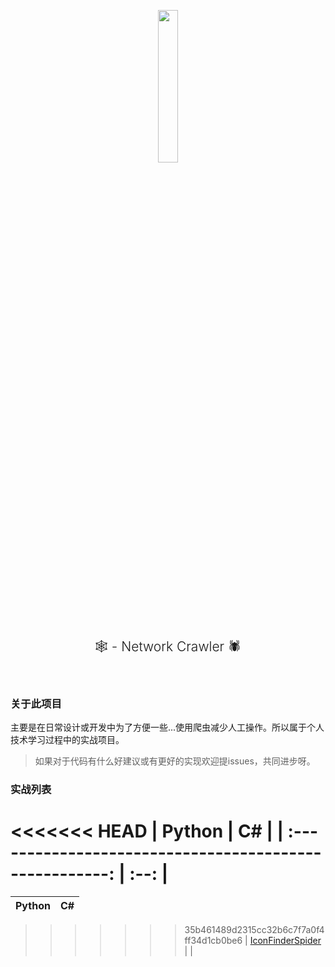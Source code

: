 <p align="center">
<img src="https://i.loli.net/2021/02/22/Yxuj3divSfaV7bA.png" alt=""  width=25% height=25%>
<h2 align="center" style="text-align: center; font-weight: 300;">🕸️ - Network Crawler 🕷️</h2>
<p align="center">
<img src="https://img.shields.io/github/languages/top/FreeXMelody/NetworkCrawler?style=for-the-badge" alt="">
<img src="https://img.shields.io/bitbucket/issues/FreeXMelody/NetworkCrawler?style=for-the-badge" alt="">
</p>
</p>


### 关于此项目
主要是在日常设计或开发中为了方便一些...使用爬虫减少人工操作。所以属于个人技术学习过程中的实战项目。
> 如果对于代码有什么好建议或有更好的实现欢迎提issues，共同进步呀。

### 实战列表
<<<<<<< HEAD
|                         Python                          |  C#  |
| :-----------------------------------------------------: | :--: |
=======
|      Python      |  C#  |
| :--------------: | :--: |
>>>>>>> 35b461489d2315cc32b6c7f7a0f4ff34d1cb0be6
| [IconFinderSpider](./PythonCrawler/IconFinderSpider.py) |      |

